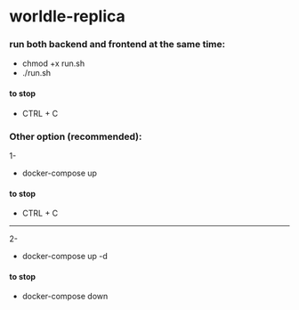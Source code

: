 # worldle-replica

### run both backend and frontend at the same time:

- chmod +x run.sh
- ./run.sh

#### to stop
- CTRL + C

### Other option (recommended):

1-
- docker-compose up

#### to stop
- CTRL + C
  
---

2- 
- docker-compose up -d

#### to stop
- docker-compose down
